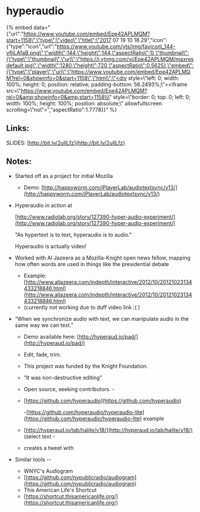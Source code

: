 # hyperaudio

{% embed data="{\"url\":\"https://www.youtube.com/embed/Epe42APLMQM?start=1158\",\"type\":\"video\",\"title\":\"2017 07 19 10 18 29\",\"icon\":{\"type\":\"icon\",\"url\":\"https://www.youtube.com/yts/img/favicon\_144-vfliLAfaB.png\",\"width\":144,\"height\":144,\"aspectRatio\":1},\"thumbnail\":{\"type\":\"thumbnail\",\"url\":\"https://i.ytimg.com/vi/Epe42APLMQM/maxresdefault.jpg\",\"width\":1280,\"height\":720,\"aspectRatio\":0.5625},\"embed\":{\"type\":\"player\",\"url\":\"https://www.youtube.com/embed/Epe42APLMQM?rel=0&showinfo=0&start=1158\",\"html\":\"<div style=\\\"left: 0; width: 100%; height: 0; position: relative; padding-bottom: 56.2493%;\\\"><iframe src=\\\"https://www.youtube.com/embed/Epe42APLMQM?rel=0&amp;showinfo=0&amp;start=1158\\\" style=\\\"border: 0; top: 0; left: 0; width: 100%; height: 100%; position: absolute;\\\" allowfullscreen scrolling=\\\"no\\\"></iframe></div>\",\"aspectRatio\":1.7778}}" %}

## Links:

SLIDES: [http://bit.ly/2uIlLfz](http://bit.ly/2uIlLfz)

## Notes:

* Started off as a project for initial Mozilla
  * Demo: [http://happyworm.com/jPlayerLab/audiotextsync/v13/](http://happyworm.com/jPlayerLab/audiotextsync/v13/)
* Hyperaudio in action at 

  [http://www.radiolab.org/story/127390-hyper-audio-experiment/](http://www.radiolab.org/story/127390-hyper-audio-experiment/)

  "As hypertext is to text, hyperaudio is to audio."

  Hyperaudio is actually video!

* Worked with Al Jazeera as a Mozilla-Knight open news fellow, mapping how often words are used in things like the presidential debate
  * Example: [http://www.aljazeera.com/indepth/interactive/2012/10/20121023134433218846.html](http://www.aljazeera.com/indepth/interactive/2012/10/20121023134433218846.html)
  * \(currently not working due to duff video link :\( \)
* “When we synchronize audio with text, we can manipulate audio in the same way we can text.”
  * Demo available here: [http://hyperaud.io/pad/](http://hyperaud.io/pad/)
  * Edit, fade, trim.
  * This project was funded by the Knight Foundation.
  * “It was non-destructive editing”
  * Open source, seeking contributors. -
  * [https://github.com/hyperaudio](https://github.com/hyperaudio)

    -[https://github.com/hyperaudio/hyperaudio-lite](https://github.com/hyperaudio/hyperaudio-lite) example 

  * [http://hyperaud.io/lab/halite/v18/](http://hyperaud.io/lab/halite/v18/) \(select text - 
  * creates a tweet with 
* Similar tools --
  * WNYC's Audiogram 
  * [https://github.com/nypublicradio/audiogram](https://github.com/nypublicradio/audiogram)
  * This American Life's Shortcut 
  * [https://shortcut.thisamericanlife.org/](https://shortcut.thisamericanlife.org/)


